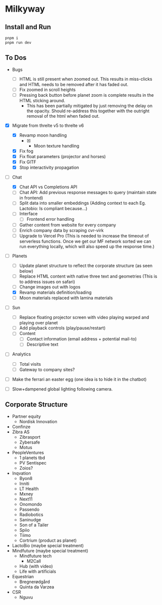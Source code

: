 # Milkyway

## Install and Run

```bash
pnpm i
pnpm run dev
```

## To Dos

- Bugs

  - [ ] HTML is still present when zoomed out. This results in miss-clicks and HTML needs to be removed after it has faded out.
  - [ ] Fix zoomed in scroll heights
  - [ ] Pressing back button before planet zoom is complete results in the HTML sticking around.
    - This has been partially mitigated by just removing the delay on the opacity. Should re-address this together with the outright removal of the html when faded out.

- [x] Migrate from threlte v5 to threlte v6

  - [x] Revamp moon handling
    - [x] - Moon texture handling
  - [x] Fix fog
  - [x] Fix float parameters (projector and horses)
  - [x] Fix GlTF
  - [x] Stop interactivity propagation

- [ ] Chat

  - [x] Chat API vs Completions API
  - [ ] Chat API: Add previous response messages to query (maintain state in frontend)
  - [ ] Split data into smaller embeddings (Adding context to each Eg. Lactobio: Is compliant because...)
  - [ ] Interface
    - [ ] Frontend error handling
  - [ ] Gather content from website for every company
  - [ ] Enrich company data by scraping cvr-virk
  - [ ] Upgrade to Vercel Pro (This is needed to increase the timeout of serverless functions. Once we get our MF network sorted we can run everything locally, which will also speed up the response time.)

- [ ] Planets

  - [ ] Update planet structure to reflect the corporate structure (as seen below)
  - [ ] Replace HTML content with native three text and geometries (This is to address issues on safari)
  - [ ] Change images out with logos
  - [x] Revamp materials definition/loading
  - [ ] Moon materials replaced with lamina materials

- [ ] Sun

  - [ ] Replace floating projector screen with video playing warped and playing over planet
  - [ ] Add playback controls (play/pause/restart)
  - [ ] Content
    - [ ] Contact information (email address + potential mail-to)
    - [ ] Descriptive text

- [ ] Analytics

  - [ ] Total visits
  - [ ] Gateway to company sites?

- [ ] Make the ferrari an easter egg (one idea is to hide it in the chatbot)
- [ ] Slow+dampened global lighting following camera.

## Corporate Structure

- Partner equity
  - Nordisk Innovation
- Confinze
- Zibra AS
  - Zibrasport
  - Zybersafe
  - Motus
- PeopleVentures
  - 1 planets tbd
  - PV Sentispec
  - Zoios?
- Inqvation
  - Byon8
  - Inniti
  - LT Health
  - Mxney
  - Next11
  - Onomondo
  - Passendo
  - Radiobotics
  - Saninudge
  - Son of a Tailer
  - Spiio
  - Tiimo
  - Cortrium (product as planet)
- LactoBio (maybe special treatment)
- Mindfuture (maybe special treatment)
  - Mindfuture tech
    - M2Call
  - Hub (with video)
  - Life with artificials
- Equestrian
  - Bregnerødgård
  - Quinta da Varzea
- CSR
  - Nguvu
